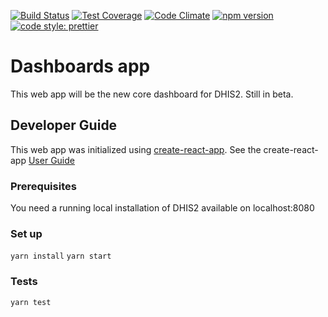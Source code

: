 [![Build Status](https://travis-ci.org/dhis2/dashboards-app.svg)](https://travis-ci.org/dhis2/dashboards-app)
[![Test Coverage](https://codeclimate.com/github/dhis2/dashboards-app/badges/coverage.svg)](https://codeclimate.com/github/dhis2/dashboards-app/coverage)
[![Code Climate](https://codeclimate.com/github/dhis2/dashboards-app/badges/gpa.svg)](https://codeclimate.com/github/dhis2/dashboards-app)
[![npm version](https://badge.fury.io/js/dashboards-app.svg)](https://badge.fury.io/js/dashboards-app)
[![code style: prettier](https://img.shields.io/badge/code_style-prettier-ff69b4.svg?style=flat-square)](https://github.com/prettier/prettier)

# Dashboards app

This web app will be the new core dashboard for DHIS2. Still in beta.

## Developer Guide

This web app was initialized using [create-react-app](https://github.com/facebookincubator/create-react-app). See the create-react-app [User Guide](https://github.com/facebookincubator/create-react-app/blob/master/packages/react-scripts/template/README.md)

### Prerequisites

You need a running local installation of DHIS2 available on localhost:8080

### Set up
```yarn install```
```yarn start```

### Tests
```yarn test```
